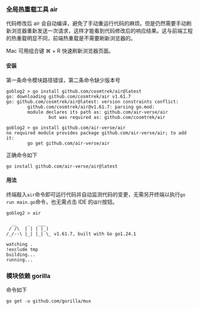 ### 全局热重载工具 air

代码修改后 air 会自动编译，避免了手动重运行代码的麻烦。但是仍然需要手动刷新浏览器重新发送一次请求，这样才能看到代码修改后的响应结果。这与前端工程的热重载明显不同，前端热重载是不需要刷新浏览器的。

Mac 可用组合键 ⌘ + R 快速刷新浏览器页面。

#### 安装

第一条命令模块路径错误，第二条命令缺少版本号

```shell
goblog2 > go install github.com/cosmtrek/air@latest
go: downloading github.com/cosmtrek/air v1.61.7
go: github.com/cosmtrek/air@latest: version constraints conflict:
        github.com/cosmtrek/air@v1.61.7: parsing go.mod:
        module declares its path as: github.com/air-verse/air
                but was required as: github.com/cosmtrek/air

goblog2 > go install github.com/air-verse/air
no required module provides package github.com/air-verse/air; to add it:
        go get github.com/air-verse/air

```

正确命令如下

```shell
go install github.com/air-verse/air@latest
```

#### 用法

终端敲入`air`命令即可运行代码并自动监测代码的变更，无需另开终端以执行`go run main.go`命令，也无需点击 IDE 的`运行`按钮。

```shell
goblog2 > air

  __    _   ___
 / /\  | | | |_)
/_/--\ |_| |_| \_ v1.61.7, built with Go go1.24.1

watching .
!exclude tmp
building...
running...

```

### 模块依赖 gorilla

命令如下

```shell
go get -u github.com/gorilla/mux
```
